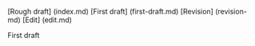 [Rough draft] (index.md)
[First draft] (first-draft.md)
[Revision] (revision-md)
[Edit] (edit.md)

First draft
